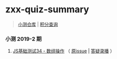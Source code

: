 # zxx-quiz-summary
> [小测仓库](https://github.com/zhangxinxu/quiz) |  [积分查询](https://www.zhangxinxu.com/php/quiz)

### 小测 2019-2 期
1. [JS基础测试34 - 数组操作](https://github.com/JaimeCheng/zxx-quiz-summary/issues/1) （ [原issue](https://github.com/zhangxinxu/quiz/issues/32) | [答疑录播](https://www.bilibili.com/video/av58170184) ）

